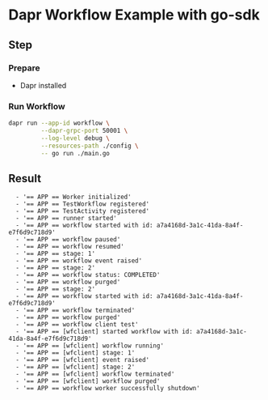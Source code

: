 # Dapr Workflow Example with go-sdk

## Step

### Prepare

- Dapr installed

### Run Workflow

<!-- STEP
name: Run Workflow
output_match_mode: substring
expected_stdout_lines:
  - '== APP == Worker initialized'
  - '== APP == TestWorkflow registered'
  - '== APP == TestActivity registered'
  - '== APP == runner started'
  - '== APP == workflow started with id: a7a4168d-3a1c-41da-8a4f-e7f6d9c718d9'
  - '== APP == workflow paused'
  - '== APP == workflow resumed'
  - '== APP == stage: 1'
  - '== APP == workflow event raised'
  - '== APP == stage: 2'
  - '== APP == workflow status: COMPLETED'
  - '== APP == workflow purged'
  - '== APP == stage: 2'
  - '== APP == workflow started with id: a7a4168d-3a1c-41da-8a4f-e7f6d9c718d9'
  - '== APP == workflow terminated'
  - '== APP == workflow purged'
  - '== APP == workflow client test'
  - '== APP == [wfclient] started workflow with id: a7a4168d-3a1c-41da-8a4f-e7f6d9c718d9'
  - '== APP == [wfclient] workflow running'
  - '== APP == [wfclient] stage: 1'
  - '== APP == [wfclient] event raised'
  - '== APP == [wfclient] stage: 2'
  - '== APP == [wfclient] workflow terminated'
  - '== APP == [wfclient] workflow purged'
  - '== APP == workflow worker successfully shutdown'

background: true
sleep: 60
-->

```bash
dapr run --app-id workflow \
         --dapr-grpc-port 50001 \
         --log-level debug \
         --resources-path ./config \
         -- go run ./main.go
```

<!-- END_STEP -->

## Result

```
  - '== APP == Worker initialized'
  - '== APP == TestWorkflow registered'
  - '== APP == TestActivity registered'
  - '== APP == runner started'
  - '== APP == workflow started with id: a7a4168d-3a1c-41da-8a4f-e7f6d9c718d9'
  - '== APP == workflow paused'
  - '== APP == workflow resumed'
  - '== APP == stage: 1'
  - '== APP == workflow event raised'
  - '== APP == stage: 2'
  - '== APP == workflow status: COMPLETED'
  - '== APP == workflow purged'
  - '== APP == stage: 2'
  - '== APP == workflow started with id: a7a4168d-3a1c-41da-8a4f-e7f6d9c718d9'
  - '== APP == workflow terminated'
  - '== APP == workflow purged'
  - '== APP == workflow client test'
  - '== APP == [wfclient] started workflow with id: a7a4168d-3a1c-41da-8a4f-e7f6d9c718d9'
  - '== APP == [wfclient] workflow running'
  - '== APP == [wfclient] stage: 1'
  - '== APP == [wfclient] event raised'
  - '== APP == [wfclient] stage: 2'
  - '== APP == [wfclient] workflow terminated'
  - '== APP == [wfclient] workflow purged'
  - '== APP == workflow worker successfully shutdown'
```
